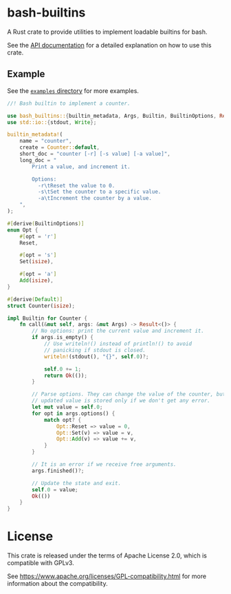 # bash-builtins

A Rust crate to provide utilities to implement loadable builtins for bash.

See the [API documentation](https://docs.rs/bash-builtins) for a detailed
explanation on how to use this crate.

## Example

See the [`examples` directory](./examples/) for more examples.

```rust
//! Bash builtin to implement a counter.

use bash_builtins::{builtin_metadata, Args, Builtin, BuiltinOptions, Result};
use std::io::{stdout, Write};

builtin_metadata!(
    name = "counter",
    create = Counter::default,
    short_doc = "counter [-r] [-s value] [-a value]",
    long_doc = "
        Print a value, and increment it.

        Options:
          -r\tReset the value to 0.
          -s\tSet the counter to a specific value.
          -a\tIncrement the counter by a value.
    ",
);

#[derive(BuiltinOptions)]
enum Opt {
    #[opt = 'r']
    Reset,

    #[opt = 's']
    Set(isize),

    #[opt = 'a']
    Add(isize),
}

#[derive(Default)]
struct Counter(isize);

impl Builtin for Counter {
    fn call(&mut self, args: &mut Args) -> Result<()> {
        // No options: print the current value and increment it.
        if args.is_empty() {
            // Use writeln!() instead of println!() to avoid
            // panicking if stdout is closed.
            writeln!(stdout(), "{}", self.0)?;

            self.0 += 1;
            return Ok(());
        }

        // Parse options. They can change the value of the counter, but the
        // updated value is stored only if we don't get any error.
        let mut value = self.0;
        for opt in args.options() {
            match opt? {
                Opt::Reset => value = 0,
                Opt::Set(v) => value = v,
                Opt::Add(v) => value += v,
            }
        }

        // It is an error if we receive free arguments.
        args.finished()?;

        // Update the state and exit.
        self.0 = value;
        Ok(())
    }
}
```

# License

This crate is released under the terms of Apache License 2.0, which is
compatible with GPLv3.

See <https://www.apache.org/licenses/GPL-compatibility.html> for more
information about the compatibility.

